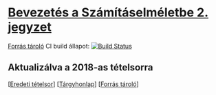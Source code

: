 # [Bevezetés a Számításelméletbe 2. jegyzet](https://bme-notes.github.io/#bsz2)

[Forrás tároló](https://github.com/bme-notes/bsz2) CI build állapot: [![Build Status](https://travis-ci.org/bme-notes/bsz2.svg?branch=master)](https://travis-ci.org/bme-notes/bsz2)

## Aktualizálva a 2018-as tételsorra

[[Eredeti tételsor](http://cs.bme.hu/bsz2/bsz2_tetelsor_2018tavasz.pdf)] [[Tárgyhonlap](http://cs.bme.hu/bsz2/)] [[Forrás tároló](https://github.com/bme-notes/bsz2)]
